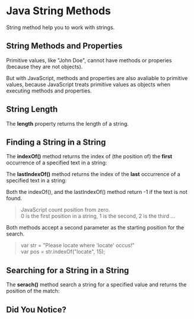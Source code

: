 # Java String Methods

String method help you to work with strings. 

## String Methods and Properties

Primitive values, like "John Doe", cannot have methods or properies (because they are not objects). 

But with JavaScript, methods and properties are also avaliable to primitive values, because JavaScript treats primitive values as objects when executing methods and properties. 

## String Length

The **length** property returns the length of a string. 

## Finding a String in a String

The **indexOf()** method returns the index of (the position of) the **first** occurrence of a specified text in a string:

The **lastIndexOf()** method returns the index of the **last** occurrence of a specified text in a string:

Both the indexOf(), and the lastIndexOf() method return -1 if the text is not found.

> JavaScript count position from zero. <br>
> 0 is the first position in a string, 1 is the second, 2 is the third ...

Both methods accept a second parameter as the starting position for the search. 

> var str = "Please locate where 'locate' occus!"<br>
> var pos = str.indexOf("locate", 15);

## Searching for a String in a String

The **serach()** method search a string for a specified value and returns the position of the match:

## Did You Notice?



